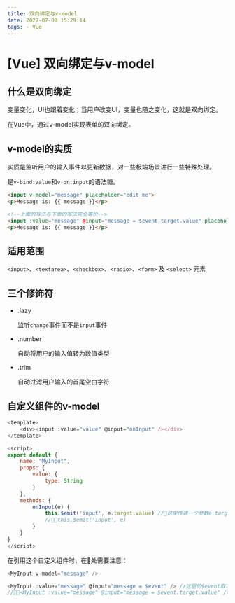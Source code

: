 ```yaml
---
title: 双向绑定与v-model
date: 2022-07-08 15:29:14
tags: - Vue
---
```


# \[Vue] 双向绑定与v-model

## 什么是双向绑定

变量变化，UI也跟着变化；当用户改变UI，变量也随之变化，这就是双向绑定。

在Vue中，通过v-model实现表单的双向绑定。

## v-model的实质

实质是监听用户的输入事件以更新数据，对一些极端场景进行一些特殊处理。

是`v-bind:value`和`v-on:input`的语法糖。

```html
<input v-model="message" placeholder="edit me">
<p>Message is: {{ message }}</p>

<!--上面的写法与下面的写法完全等价-->
<input :value="message" @input="message = $event.target.value" placeholder="edit me">
<p>Message is: {{ message }}</p>

```

## 适用范围

&#x20;`<input>`、`<textarea>`、`<checkbox>`、`<radio>`、`<form>` 及 `<select>` 元素

## 三个修饰符

-   .lazy

    监听`change`事件而不是`input`事件
-   .number

    自动将用户的输入值转为数值类型
-   .trim

    自动过滤用户输入的首尾空白字符

## 自定义组件的v-model

```javascript
<template>
    <div><input :value="value" @input="onInput" /></div>
</template>

<script>
export default {
    name: "MyInput",
    props: {
        value: {
            type: String
        }
    },
    methods: {
        onInput(e) {
            this.$emit('input', e.target.value) //🚩这里传递一个参数e.target.value
            //🚩🚩this.$emit('input', e)
        }
    }
}
</script>
```

在引用这个自定义组件时，在🚩处需要注意：

```javascript
<MyInput v-model="message" />

<MyInput :value="message" @input="message = $event" /> //这里的$event取决于🚩处的传参
//🚩🚩<MyInput :value="message" @input="message = $event.target.value" />
```
